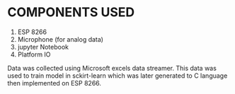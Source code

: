 # COMPONENTS USED

1. ESP 8266
2. Microphone (for analog data)
3. jupyter Notebook
4. Platform IO


 
Data was collected using Microsoft excels data streamer. This data was used to train model in sckirt-learn which was later generated to C language then implemented on ESP 8266.
